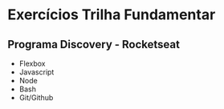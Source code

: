 # Exercícios Trilha Fundamentar
## Programa Discovery - Rocketseat

* Flexbox
* Javascript
* Node
* Bash
* Git/Github

